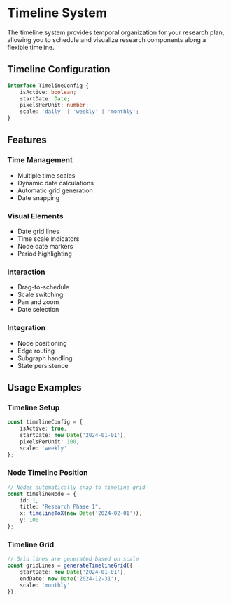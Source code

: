 # Timeline System

The timeline system provides temporal organization for your research plan, allowing you to schedule and visualize research components along a flexible timeline.

## Timeline Configuration

```typescript
interface TimelineConfig {
    isActive: boolean;
    startDate: Date;
    pixelsPerUnit: number;
    scale: 'daily' | 'weekly' | 'monthly';
}
```

## Features

### Time Management
- Multiple time scales
- Dynamic date calculations
- Automatic grid generation
- Date snapping

### Visual Elements
- Date grid lines
- Time scale indicators
- Node date markers
- Period highlighting

### Interaction
- Drag-to-schedule
- Scale switching
- Pan and zoom
- Date selection

### Integration
- Node positioning
- Edge routing
- Subgraph handling
- State persistence

## Usage Examples

### Timeline Setup
```typescript
const timelineConfig = {
    isActive: true,
    startDate: new Date('2024-01-01'),
    pixelsPerUnit: 100,
    scale: 'weekly'
};
```

### Node Timeline Position
```typescript
// Nodes automatically snap to timeline grid
const timelineNode = {
    id: 1,
    title: "Research Phase 1",
    x: timelineToX(new Date('2024-02-01')),
    y: 100
};
```

### Timeline Grid
```typescript
// Grid lines are generated based on scale
const gridLines = generateTimelineGrid({
    startDate: new Date('2024-01-01'),
    endDate: new Date('2024-12-31'),
    scale: 'monthly'
});
``` 